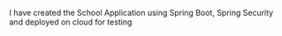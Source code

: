 I have created the School Application using Spring Boot, Spring Security and deployed on cloud for testing

